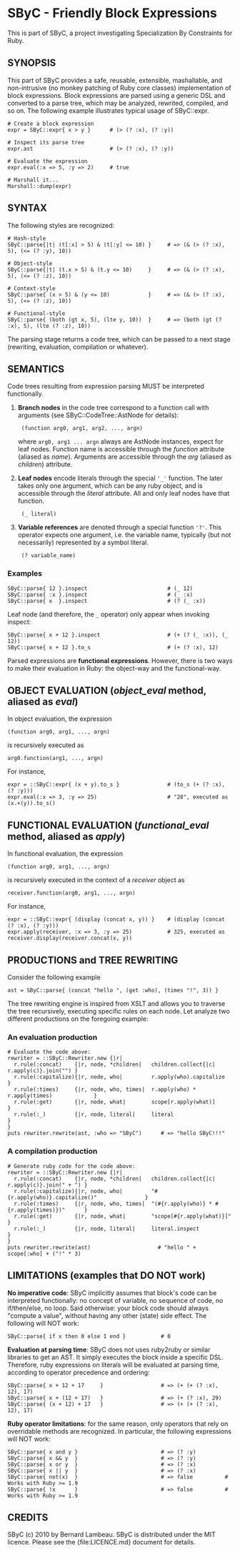 # SByC - Friendly Block Expressions

This is part of SByC, a project investigating Specialization By Constraints for Ruby.

## SYNOPSIS

This part of SByC provides a safe, reusable, extensible, mashallable, and non-intrusive (no monkey patching of Ruby core classes) implementation of block expressions. Block expressions are parsed using a generic DSL and converted to a parse tree, which may be analyzed, rewrited, compiled, and so on. The following example illustrates typical usage of SByC::expr.

    # Create a block expression
    expr = SByC::expr{ x > y }      # (> (? :x), (? :y))
    
    # Inspect its parse tree
    expr.ast                        # (> (? :x), (? :y))
    
    # Evaluate the expression
    expr.eval(:x => 5, :y => 2)     # true
    
    # Marshall it...
    Marshall::dump(expr)

## SYNTAX 

The following styles are recognized:

    # Hash-style
    SByC::parse{|t| (t[:x] > 5) & (t[:y] <= 10) }     # => (& (> (? :x), 5), (<= (? :y), 10))

    # Object-style
    SByC::parse{|t| (t.x > 5) & (t.y <= 10)     }     # => (& (> (? :x), 5), (<= (? :z), 10))

    # Context-style
    SByC::parse{ (x > 5) & (y <= 10)            }     # => (& (> (? :x), 5), (<= (? :z), 10))

    # Functional-style
    SByC::parse{ (both (gt x, 5), (lte y, 10))  }     # => (both (gt (? :x), 5), (lte (? :z), 10))

The parsing stage returns a code tree, which can be passed to a next stage (rewriting, evaluation, compilation or whatever). 

## SEMANTICS

Code trees resulting from expression parsing MUST be interpreted functionally. 

1. **Branch nodes** in the code tree correspond to a function call with arguments (see SByC::CodeTree::AstNode for details):

        (function arg0, arg1, arg2, ..., argn)

    where <code>arg0, arg1 ... argn</code> always are AstNode instances, expect for leaf nodes. Function name is accessible through the  _function_ attribute (aliased as _name_). Arguments are accessible through the _arg_ (aliased as _children_) attribute.

2. **Leaf nodes** encode literals through the special <code>'\_'</code> function. The later takes only one argument, which can be any ruby object, and is accessible through the _literal_ attribute. All and only leaf nodes have that function.

        (_ literal)

3. **Variable references** are denoted through a special function <code>'?'</code>. This operator expects one argument, i.e. the variable name, typically (but not necessarily) represented by a symbol literal.

        (? variable_name)

### Examples  

    SByC::parse{ 12 }.inspect                         # (_ 12)
    SByC::parse{ :x }.inspect                         # (_ :x)
    SByC::parse{ x  }.inspect                         # (? (_ :x))

Leaf node (and therefore, the <code>_</code> operator) only appear when invoking inspect:

    SByC::parse{ x + 12 }.inspect                     # (+ (? (_ :x)), (_ 12))
    SByC::parse{ x + 12 }.to_s                        # (+ (? :x), 12)

Parsed expressions are **functional expressions**. However, there is two ways to make their evaluation in Ruby: the object-way and the functional-way.

## OBJECT EVALUATION (_object_eval_ method, aliased as _eval_)

In object evaluation, the expression

    (function arg0, arg1, ..., argn)
    
is recursively executed as

    arg0.function(arg1, ..., argn)

For instance,

    expr = ::SByC::expr{ (x + y).to_s }               # (to_s (+ (? :x), (? :y)))
    expr.eval(:x => 3, :y => 25)                      # "28", executed as (x.+(y)).to_s()

## FUNCTIONAL EVALUATION (_functional_eval_ method, aliased as _apply_)

In functional evaluation, the expression

    (function arg0, arg1, ..., argn)
    
is recursively executed in the context of a _receiver_ object as 

    receiver.function(arg0, arg1, ..., argn)

For instance,

    expr = ::SByC::expr{ (display (concat x, y)) }    # (display (concat (? :x), (? :y)))
    expr.apply(receiver, :x => 3, :y => 25)           # 325, executed as receiver.display(receiver.concat(x, y))
  
## PRODUCTIONS and TREE REWRITING

Consider the following example

    ast = SByC::parse{ (concat "hello ", (get :who), (times "!", 3)) }

The tree rewriting engine is inspired from XSLT and allows you to traverse the tree recursively, executing specific rules on each node. Let analyze two different productions on the foregoing example:

### An evaluation production

    # Evaluate the code above:
    rewriter = ::SByC::Rewriter.new {|r|
      r.rule(:concat)    {|r, node, *children|   children.collect{|c| r.apply(c)}.join("") }  
      r.rule(:capitalize){|r, node, who|         r.apply(who).capitalize                   }
      r.rule(:times)     {|r, node, who, times|  r.apply(who) * r.apply(times)             }
      r.rule(:get)       {|r, node, what|        scope[r.apply(what)]                      }
      r.rule(:_)         {|r, node, literal|     literal                                   }
    }
    puts rewriter.rewrite(ast, :who => "SByC")      # => "hello SByC!!!"

### A compilation production

    # Generate ruby code for the code above:
    rewriter = ::SByC::Rewriter.new {|r|
      r.rule(:concat)    {|r, node, *children|   children.collect{|c| r.apply(c)}.join(" + ") }  
      r.rule(:capitalize){|r, node, who|         "#{r.apply(who)}.capitalize()"               }
      r.rule(:times)     {|r, node, who, times|  "(#{r.apply(who)} * #{r.apply(times)})"      }
      r.rule(:get)       {|r, node, what|        "scope[#{r.apply(what)}]"                    }
      r.rule(:_)         {|r, node, literal|     literal.inspect                              }
    }
    puts rewriter.rewrite(ast)                     # "hello " + scope[:who] + ("!" * 3)

## LIMITATIONS (examples that DO NOT work)

**No imperative code**: SByC implicitly assumes that block's code can be interpreted functionally: no concept of variable, no sequence of code, no if/then/else, no loop. Said otherwise: your block code should always "compute a value", without having any other (state) side effect. The following will NOT work:

    SByC::parse{ if x then 0 else 1 end }           # 0

**Evaluation at parsing time**: SByC does not uses ruby2ruby or similar libraries to get an AST. It simply executes the block inside a specific DSL. Therefore, ruby expressions on literals will be evaluated at parsing time, according to operator precedence and ordering:
  
    SByC::parse{ x + 12 + 17     }                  # => (+ (+ (? :x), 12), 17)
    SByC::parse{ x + (12 + 17)   }                  # => (+ (? :x), 29)
    SByC::parse{ (x + 12) + 17   }                  # => (+ (+ (? :x), 12), 17)

**Ruby operator limitations**: for the same reason, only operators that rely on overridable methods are recognized. In particular, the following expressions will NOT work:

    SByC::parse{ x and y }                          # => (? :y)
    SByC::parse{ x && y  }                          # => (? :y)
    SByC::parse{ x or y  }                          # => (? :x)
    SByC::parse{ x || y  }                          # => (? :x)
    SByC::parse{ not(x)  }                          # => false          # Works with Ruby >= 1.9
    SByC::parse{ !x      }                          # => false          # Works with Ruby >= 1.9

## CREDITS

SByC (c) 2010 by Bernard Lambeau. SByC is distributed under the MIT licence. Please see the {file:LICENCE.md} document for details.